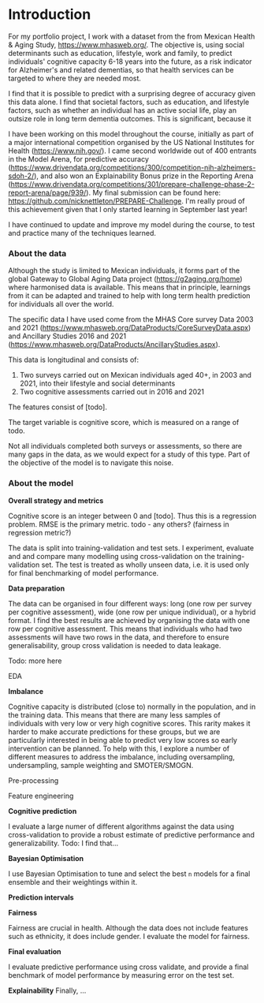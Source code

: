 # Introduction

For my portfolio project, I work with a dataset from the from Mexican Health & Aging Study, https://www.mhasweb.org/. The objective is, using social determinants such as education, lifestyle, work and family, to predict individuals' cognitive capacity 6-18 years into the future, as a risk indicator for Alzheimer's and related dementias, so that health services can be targeted to where they are needed most.

I find that it is possible to predict with a surprising degree of accuracy given this data alone. I find that societal factors, such as education, and lifestyle factors, such as whether an individual has an active social life, play an outsize role in long term dementia outcomes. This is significant, because it 

I have been working on this model throughout the course, initially as part of a major international competition organised by the US National Institutes for Health (https://www.nih.gov/). I came second worldwide out of 400 entrants in the Model Arena, for predictive accuracy (https://www.drivendata.org/competitions/300/competition-nih-alzheimers-sdoh-2/), and also won an Explainability Bonus prize in the Reporting Arena (https://www.drivendata.org/competitions/301/prepare-challenge-phase-2-report-arena/page/939/). My final submission can be found here: https://github.com/nicknettleton/PREPARE-Challenge. I'm really proud of this achievement given that I only started learning in September last year!

I have continued to update and improve my model during the course, to test and practice many of the techniques learned.

### About the data

Although the study is limited to Mexican individuals, it forms part of the global Gateway to Global Aging Data project (https://g2aging.org/home) where harmonised data is available. This means that in principle, learnings from it can be adapted and trained to help with long term health prediction for individuals all over the world.

The specific data I have used come from the MHAS Core survey Data 2003 and 2021 (https://www.mhasweb.org/DataProducts/CoreSurveyData.aspx) and Ancillary Studies 2016 and 2021 (https://www.mhasweb.org/DataProducts/AncillaryStudies.aspx).

This data is longitudinal and consists of:

1. Two surveys carried out on Mexican individuals aged 40+, in 2003 and 2021, into their lifestyle and social determinants
2. Two cognitive assessments carried out in 2016 and 2021

The features consist of [todo].

The target variable is cognitive score, which is measured on a range of todo.

Not all individuals completed both surveys or assessments, so there are many gaps in the data, as we would expect for a study of this type. Part of the objective of the model is to navigate this noise.

### About the model

**Overall strategy and metrics**

Cognitive score is an integer between 0 and [todo]. Thus this is a regression problem. RMSE is the primary metric. todo - any others? (fairness in regression metric?)

The data is split into training-validation and test sets. I experiment, evaluate and and compare many modelling using cross-validation on the training-validation set. The test is treated as wholly unseen data, i.e. it is used only for final benchmarking of model performance.

**Data preparation**

The data can be organised in four different ways: long (one row per survey per cognitive assessment), wide (one row per unique individual), or a hybrid format. I find the best results are achieved by organising the data with one row per cognitive assessment. This means that individuals who had two assessments will have two rows in the data, and therefore to ensure generalisability, group cross validation is needed to data leakage.

Todo: more here

EDA

**Imbalance**

Cognitive capacity is distributed (close to) normally in the population, and in the training data. This means that there are many less samples of individuals with very low or very high cognitive scores. This rarity makes it harder to make accurate predictions for these groups, but we are particularly interested in being able to predict very low scores so early intervention can be planned. To help with this, I explore a number of different measures to address the imbalance, including oversampling, undersampling, sample weighting and SMOTER/SMOGN.

Pre-processing

Feature engineering

**Cognitive prediction**

I evaluate a large numer of different algorithms against the data using cross-validation to provide a robust estimate of predictive performance and generalizability. Todo: I find that...

**Bayesian Optimisation**

I use Bayesian Optimisation to tune and select the best ``n`` models for a final ensemble and their weightings within it.

**Prediction intervals**

**Fairness**

Fairness are crucial in health. Although the data does not include features such as ethnicity, it does include gender. I evaluate the model for fairness. 

**Final evaluation**

I evaluate predictive performance using cross validate, and provide a final benchmark of model performance by measuring error on the test set.

**Explainability**
Finally, ...